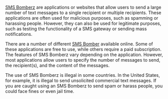 <a href="https://www.smsbomberz.com/">SMS Bomberz</a> are applications or websites that allow users to send a large number of text messages to a single recipient or multiple recipients. These applications are often used for malicious purposes, such as spamming or harassing people. However, they can also be used for legitimate purposes, such as testing the functionality of a SMS gateway or sending mass notifications.

There are a number of different <a href="https://www.smsbomberz.com/">SMS Bomber</a> available online. Some of these applications are free to use, while others require a paid subscription. The features of SMS Bomberz vary depending on the application. However, most applications allow users to specify the number of messages to send, the recipient(s), and the content of the messages.

The use of SMS Bomberz is illegal in some countries. In the United States, for example, it is illegal to send unsolicited commercial text messages. If you are caught using an SMS Bomberz to send spam or harass people, you could face fines or even jail time.

